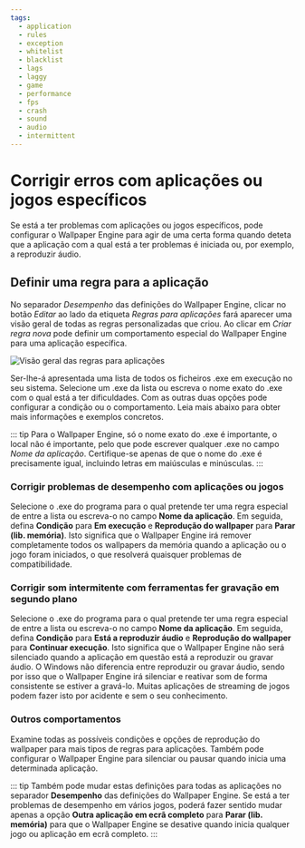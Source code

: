 ```yaml
---
tags:
  - application
  - rules
  - exception
  - whitelist
  - blacklist
  - lags
  - laggy
  - game
  - performance
  - fps
  - crash
  - sound
  - audio
  - intermittent
---
```


# Corrigir erros com aplicações ou jogos específicos

Se está a ter problemas com aplicações ou jogos específicos, pode configurar o Wallpaper Engine para agir de uma certa forma quando deteta que a aplicação com a qual está a ter problemas é iniciada ou, por exemplo, a reproduzir áudio.

## Definir uma regra para a aplicação

No separador *Desempenho* das definições do Wallpaper Engine, clicar no botão *Editar* ao lado da etiqueta *Regras para aplicações* fará aparecer uma visão geral de todas as regras personalizadas que criou. Ao clicar em *Criar regra nova* pode definir um comportamento especial do Wallpaper Engine para uma aplicação específica.

![Visão geral das regras para aplicações](./applicationrule.gif)

Ser-lhe-á apresentada uma lista de todos os ficheiros .exe em execução no seu sistema. Selecione um .exe da lista ou escreva o nome exato do .exe com o qual está a ter dificuldades. Com as outras duas opções pode configurar a condição ou o comportamento. Leia mais abaixo para obter mais informações e exemplos concretos.

::: tip Para o Wallpaper Engine, só o nome exato do .exe é importante, o local não é importante, pelo que pode escrever qualquer .exe no campo *Nome da aplicação*. Certifique-se apenas de que o nome do .exe é precisamente igual, incluindo letras em maiúsculas e minúsculas. :::

### Corrigir problemas de desempenho com aplicações ou jogos

Selecione o .exe do programa para o qual pretende ter uma regra especial de entre a lista ou escreva-o no campo **Nome da aplicação**. Em seguida, defina **Condição** para **Em execução** e **Reprodução do wallpaper** para **Parar (lib. memória)**. Isto significa que o Wallpaper Engine irá remover completamente todos os wallpapers da memória quando a aplicação ou o jogo foram iniciados, o que resolverá quaisquer problemas de compatibilidade.

### Corrigir som intermitente com ferramentas fer gravação em segundo plano

Selecione o .exe do programa para o qual pretende ter uma regra especial de entre a lista ou escreva-o no campo **Nome da aplicação**. Em seguida, defina **Condição** para **Está a reproduzir áudio** e **Reprodução do wallpaper** para **Continuar execução**. Isto significa que o Wallpaper Engine não será silenciado quando a aplicação em questão está a reproduzir ou gravar áudio. O Windows não diferencia entre reproduzir ou gravar áudio, sendo por isso que o Wallpaper Engine irá silenciar e reativar som de forma consistente se estiver a gravá-lo. Muitas aplicações de streaming de jogos podem fazer isto por acidente e sem o seu conhecimento.

### Outros comportamentos

Examine todas as possíveis condições e opções de reprodução do wallpaper para mais tipos de regras para aplicações. Também pode configurar o Wallpaper Engine para silenciar ou pausar quando inicia uma determinada aplicação.

::: tip Também pode mudar estas definições para todas as aplicações no separador **Desempenho** das definições do Wallpaper Engine. Se está a ter problemas de desempenho em vários jogos, poderá fazer sentido mudar apenas a opção **Outra aplicação em ecrã completo** para **Parar (lib. memória)** para que o Wallpaper Engine se desative quando inicia qualquer jogo ou aplicação em ecrã completo. :::

